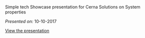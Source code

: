Simple tech Showcase presentation for Cerna Solutions on System properties

*Presented on:* 10-10-2017

<a href="https://wilsmi.github.io/revealJS/TechShowcase/sys_properties/" target="_blank">View the presentation</a>
